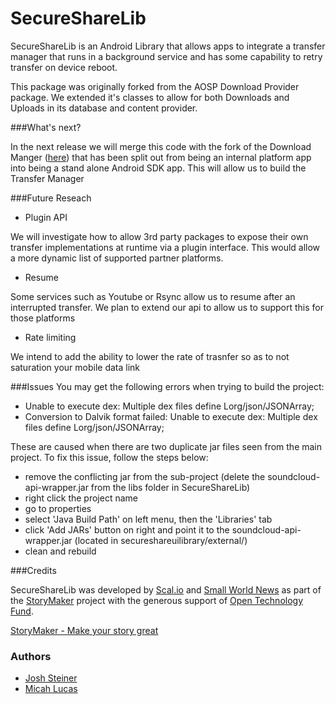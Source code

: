 SecureShareLib
==============

SecureShareLib is an Android Library that allows apps to integrate a transfer manager that runs in a background service and has some capability to retry transfer on device reboot.

This package was originally forked from the AOSP Download Provider package.  We extended it's classes to allow for both Downloads and Uploads in its database and content provider.

###What's next?


In the next release we will merge this code with the fork of the Download Manger ([here](https://github.com/scaliolabs/DownloadProvider)) that has been split out from being an internal platform app into being a stand alone Android SDK app.  This will allow us to build the Transfer Manager

###Future Reseach


- Plugin API

We will investigate how to allow 3rd party packages to expose their own transfer implementations at runtime via a plugin interface.  This would allow a more dynamic list of supported partner platforms.

- Resume

Some services such as Youtube or Rsync allow us to resume after an interrupted transfer.  We plan to extend our api to allow us to support this for those platforms

- Rate limiting

We intend to add the ability to lower the rate of trasnfer so as to not saturation your mobile data link

###Issues
You may get the following errors when trying to build the project:
- Unable to execute dex: Multiple dex files define Lorg/json/JSONArray;
- Conversion to Dalvik format failed: Unable to execute dex: Multiple dex files define Lorg/json/JSONArray;

These are caused when there are two duplicate jar files seen from the main project.  To fix this issue, follow the steps below:
- remove the conflicting jar from the sub-project (delete the soundcloud-api-wrapper.jar from the libs folder in SecureShareLib)
- right click the project name
- go to properties
- select 'Java Build Path' on left menu, then the 'Libraries' tab
- click 'Add JARs' button on right and point it to the soundcloud-api-wrapper.jar (located in secureshareuilibrary/external/)
- clean and rebuild

###Credits

SecureShareLib was developed by [Scal.io](http://scal.io) and [Small World News](http://smallworldnews.tv/) as part of the [StoryMaker](http://storymaker.cc/) project with the generous support of [Open Technology Fund](https://www.opentechfund.org/).

[StoryMaker - Make your story great](http://storymaker.cc/)

### Authors

- [Josh Steiner](https://github.com/vitriolix/)
- [Micah Lucas](https://github.com/micahjlucas/)
